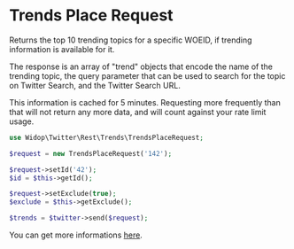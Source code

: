 # Trends Place Request

Returns the top 10 trending topics for a specific WOEID, if trending information is available for it.

The response is an array of "trend" objects that encode the name of the trending topic, the query parameter that can be
used to search for the topic on Twitter Search, and the Twitter Search URL.

This information is cached for 5 minutes. Requesting more frequently than that will not return any more data, and will
count against your rate limit usage.

``` php
use Widop\Twitter\Rest\Trends\TrendsPlaceRequest;

$request = new TrendsPlaceRequest('142');

$request->setId('42');
$id = $this->getId();

$request->setExclude(true);
$exclude = $this->getExclude();

$trends = $twitter->send($request);
```

You can get more informations [here](https://dev.twitter.com/docs/api/1.1/get/trends/place).
